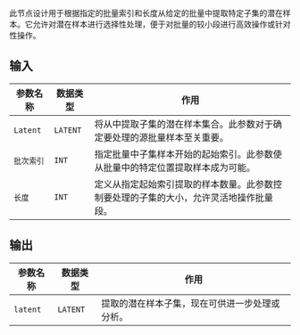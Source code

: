 
此节点设计用于根据指定的批量索引和长度从给定的批量中提取特定子集的潜在样本。它允许对潜在样本进行选择性处理，便于对批量的较小段进行高效操作或针对性操作。

## 输入

| 参数名称 | 数据类型 | 作用 |
| --- | --- | --- |
| `Latent` | `LATENT` | 将从中提取子集的潜在样本集合。此参数对于确定要处理的源批量样本至关重要。 |
| `批次索引` | `INT` | 指定批量中子集样本开始的起始索引。此参数使从批量中的特定位置提取样本成为可能。 |
| `长度` | `INT` | 定义从指定起始索引提取的样本数量。此参数控制要处理的子集的大小，允许灵活地操作批量段。 |

## 输出

| 参数名称 | 数据类型 | 作用 |
| --- | --- | --- |
| `latent` | `LATENT` | 提取的潜在样本子集，现在可供进一步处理或分析。 |
